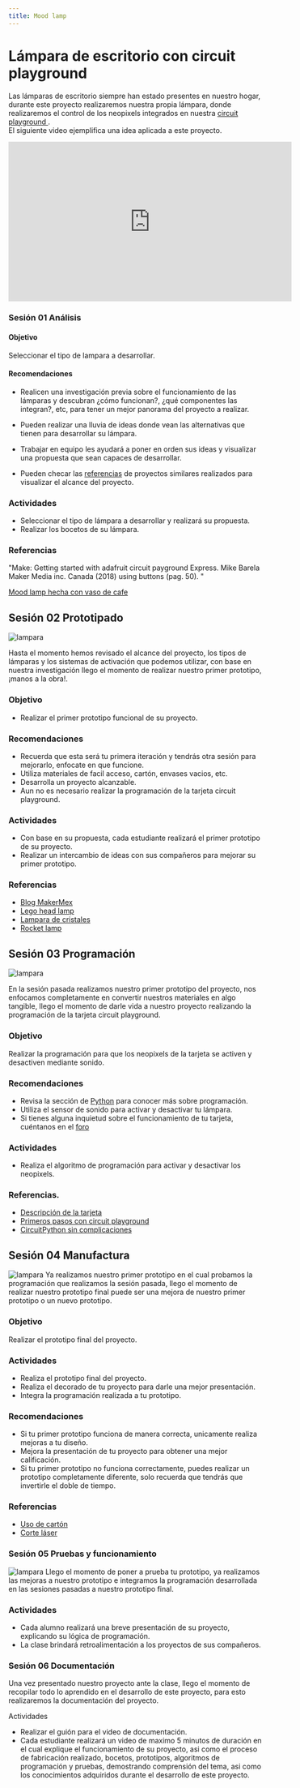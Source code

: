 ```yaml
---
title: Mood lamp
---
```


# Lámpara de escritorio con circuit playground
Las lámparas de escritorio siempre han estado presentes en nuestro hogar, durante este proyecto realizaremos nuestra propia lámpara, donde realizaremos el control de los neopixels integrados en nuestra [circuit playground ](http://learn.makercademy.com/modules/referencias/cpx/). <br>
El siguiente video ejemplifica una idea aplicada a este proyecto.


<iframe width="560" height="315" src="https://www.youtube.com/embed/MV6vBBZUvtU" frameborder="0" allow="accelerometer; autoplay; encrypted-media; gyroscope; picture-in-picture" allowfullscreen></iframe>

### Sesión 01 Análisis
#### Objetivo 
Seleccionar el tipo de lampara a desarrollar. 
#### Recomendaciones
+ Realicen una investigación previa sobre el funcionamiento de las lámparas y descubran ¿cómo funcionan?, ¿qué componentes las integran?, etc, para tener un mejor panorama del proyecto a realizar.

+ Pueden realizar una lluvia de ideas donde vean las alternativas que tienen para desarrollar su lámpara.

+ Trabajar en equipo les ayudará a poner en orden sus ideas y visualizar una propuesta que sean capaces de desarrollar.
+ Pueden checar las [referencias](http://learn.makercademy.com/modules/referencias/Proyectos/) de proyectos similares realizados para visualizar el alcance del proyecto.

### Actividades 
+ Seleccionar el tipo de lámpara a desarrollar y realizará su propuesta.
+ Realizar los bocetos de su lámpara.




### Referencias
"Make: Getting started with adafruit circuit payground Express.
Mike Barela
Maker Media inc.
Canada (2018)
using buttons (pag. 50).  "

[Mood lamp hecha con vaso de cafe](https://learn.adafruit.com/adventure-time-coffee-cup-lamp)

## Sesión 02 Prototipado

![lampara]({{site.baseurl}}/img/lampara.jpg)

Hasta el momento hemos revisado el alcance del proyecto, los tipos de lámparas y los sistemas de activación que podemos utilizar, con base en nuestra investigación llego el momento de realizar nuestro primer prototipo, ¡manos a la obra!.
### Objetivo
+ Realizar el primer prototipo funcional de su proyecto.

### Recomendaciones 
+ Recuerda que esta será tu primera iteración y tendrás otra sesión para mejorarlo, enfocate en que funcione.
+ Utiliza materiales de facil acceso, cartón, envases vacios, etc.
+ Desarrolla un proyecto alcanzable.
+ Aun no es necesario realizar la programación de la tarjeta circuit playground.

### Actividades
+ Con base en su propuesta, cada estudiante realizará el primer prototipo de su proyecto.
+ Realizar un intercambio de ideas con sus compañeros para mejorar su primer prototipo.

### Referencias 
+ [Blog MakerMex](http://makermex.com/blog/makercademy-4/post/aprende-a-utilizar-neopixels-y-entradas-capacitivas-544)
+ [Lego head lamp](https://www.thingiverse.com/thing:3875453)
+ [Lampara de cristales](https://learn.adafruit.com/paper-craft-crystal-gem-lantern)
+ [Rocket lamp](https://learn.adafruit.com/cpx-rocket-lamp)
## Sesión 03 Programación 
![lampara]({{site.baseurl}}/img/lampython.JPG)

En la sesión pasada realizamos nuestro primer prototipo del proyecto, nos enfocamos completamente en convertir nuestros materiales en algo tangible, llego el momento de darle vida a nuestro proyecto realizando la programación de la tarjeta circuit playground.
### Objetivo 
Realizar la programación para que los neopixels de la tarjeta se activen y desactiven mediante sonido.

### Recomendaciones 
+ Revisa la sección de [Python](http://learn.makercademy.com/modules/referencias/Python/) para conocer más sobre programación.
+ Utiliza el sensor de sonido para activar y desactivar tu lámpara.
+ Si tienes alguna inquietud sobre el funcionamiento de tu tarjeta, cuéntanos en el [foro](http://makermex.com/forum/makercademy-124)

### Actividades
+ Realiza el algoritmo de programación para activar y desactivar los neopixels.

### Referencias.
+ [Descripción de la tarjeta](http://learn.makercademy.com/modules/referencias/cpx/)
+ [Primeros pasos con circuit playground](https://learn.adafruit.com/circuit-playground-lesson-number-0)
+ [CircuitPython sin complicaciones](https://learn.adafruit.com/circuitpython-sin-complicaciones-para-la-circuit-playground-express/neopixeles)


## Sesión 04 Manufactura
![lampara]({{site.baseurl}}/img/lampara04.jpg)
Ya realizamos nuestro primer prototipo en el cual probamos la programación que realizamos la sesión pasada, llego el momento de realizar nuestro prototipo final puede ser una mejora de nuestro primer prototipo o un nuevo prototipo.
### Objetivo
Realizar el prototipo final del proyecto.
### Actividades
+ Realiza el prototipo final del proyecto.
+ Realiza el decorado de tu proyecto para darle una mejor presentación.
+ Integra la programación realizada a tu prototipo.

### Recomendaciones 
+ Si tu primer prototipo funciona de manera correcta, unicamente realiza mejoras a tu diseño.
+ Mejora la presentación de tu proyecto para obtener una mejor calificación.
+ Si tu primer prototipo no funciona correctamente, puedes realizar un prototipo completamente diferente, solo recuerda que tendrás que invertirle el doble de tiempo.

### Referencias
+ [Uso de cartón](http://learn.makercademy.com/modules/referencias/Carton/)
+ [Corte láser](http://learn.makercademy.com/modules/referencias/cortadoralaser/)
### Sesión 05 Pruebas y funcionamiento
![lampara]({{site.baseurl}}/img/lampara05.jpg)
Llego el momento de poner a prueba tu prototipo, ya realizamos las mejoras a nuestro prototipo e integramos la programación desarrollada en las sesiones pasadas a nuestro prototipo final.
### Actividades
+ Cada alumno realizará una breve presentación de su proyecto, explicando su lógica de programación.
+ La clase brindará retroalimentación a los proyectos de sus compañeros.

### Sesión 06 Documentación
Una vez presentado nuestro proyecto ante la clase, llego el momento de recopilar todo lo aprendido en el desarrollo de este proyecto, para esto realizaremos la documentación del proyecto.

Actividades
+ Realizar el guión para el video de documentación.
+ Cada estudiante realizará un video de maximo 5 minutos de duración en el cual explique el funcionamiento de su proyecto, asi como el proceso de fabricación realizado, bocetos, prototipos, algoritmos de programación y pruebas, demostrando comprensión del tema, asi como los conocimientos adquiridos durante el desarrollo de este proyecto.

